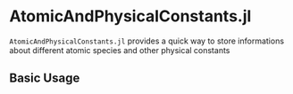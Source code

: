 # AtomicAndPhysicalConstants.jl

`AtomicAndPhysicalConstants.jl` provides a quick way to store informations about different atomic species and other physical constants

## Basic Usage
